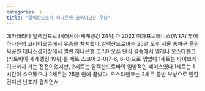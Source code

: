 ```yaml
---
categories: i
title: "알렉산드로바 하나은행 코리아오픈 우승"
---
```

에카테리나 알렉산드로바(러시아·세계랭킹 24위)가 2022 여자프로테니스(WTA) 투어 하나은행 코리아오픈에서 우승을 차지했다.알렉산드로바는 25일 오후 서울 송파구 올림픽공원 테니스경기장에서 열린 하나은행 코리아오픈 단식 결승에서 옐레나 오스타펜코(라트비아·세계랭킹 19위)를 세트 스코어 2-0(7-6, 6-0)으로 꺾었다.1세트는 타이브레이크까지 가는 접전이었지만, 2세트는 알렉산드로바의 일방적인 페이스였다.1세트는 1시간이 소요됐으나 2세트는 25분 만에 끝났다. 오스타펜코는 2세트 중반 부상으로 인한 컨디션 난조가 겹치면서
